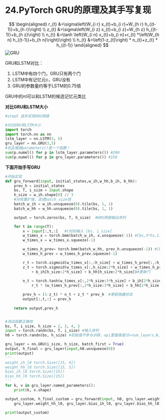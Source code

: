 # 24.PyTorch GRU的原理及其手写复现

$$
\begin{aligned}
r_{t} &=\sigma\left(W_{i r} x_{t}+b_{i r}+W_{h r} h_{(t-1)}+b_{h r}\right) \\
z_{t} &=\sigma\left(W_{i z} x_{t}+b_{i z}+W_{h z} h_{(t-1)}+b_{h z}\right) \\
n_{t} &=\tanh \left(W_{i n} x_{t}+b_{i n}+r_{t} *\left(W_{h n} h_{(t-1)}+b_{h n}\right)\right) \\
h_{t} &=\left(1-z_{t}\right) * n_{t}+z_{t} * h_{(t-1)}
\end{aligned}
$$
![GRU](https://pic4.zhimg.com/80/v2-d3faf867c6ed7d294c93f3f0bcbbe988.png)

GRU和LSTM对比：
1. LSTM中有四个门，GRU只有两个门
2. LSTM中有记忆元c，GRU没有
3. GRU的参数量约等于LSTM的0.75倍

GRU中的nt可以和LSTM的候选记忆元类比

**对比GRU和LSTM大小**
```python
#step5 逐步实现GRU网络

#对比GRU和LSTM大小
import torch
import torch.nn as nn
lstm_layer = nn.LSTM(3, 5)
gru_layer = nn.GRU(3,5)
#在此强调parameters()是一个函数！
sum(p.numel() for p in lstm_layer.parameters()) #200
sum(p.numel() for p in gru_layer.parameters()) #150

```

**下面开始手写GRU**
```python
#开始实现
def gru_forward(input, initial_states,w_ih,w_hh,b_ih, b_hh):
    prev_h = initial_states
    bs, T, i_size = input.shape
    h_size = w_ih.shape[0] // 3
    #对权重扩维，变成batch_size倍
    batch_w_ih = w_ih.unsqueeze(0).tile(bs, 1, 1)
    batch_w_hh = w_hh.unsqueeze(0).tile(bs, 1, 1)

    output = torch.zeros(bs, T, h_size)  #GRU网络输出序列

    for t in range(T):
        x = input[:,t,:]   #t时刻输入 [bs, i_size]
        w_times_x = torch.bmm(batch_w_ih, x.unsqueeze(-1)) #[bs,3*hs,1]
        w_times_x = w_times_x.squeeze(-1)

        w_times_h_prev= torch.bmm(batch_w_hh, prev_h.unsqueeze(-1)) #[bs,3*hs,1]
        w_times_h_prev = w_times_h_prev.squeeze(-1)

        r_t = torch.sigmoid(w_times_x[:,:h_size] + w_times_h_prev[:,:h_size] + b_ih[:h_size] + b_hh[:h_size])#重置门
        z_t = torch.sigmoid(w_times_x[:,h_size:2*h_size] + w_times_h_prev[:,h_size:2*h_size] \
            + b_ih[h_size:2*h_size] + b_hh[h_size:2*h_size])#更新门
        
        n_t = torch.tanh(w_times_x[:,2*h_size:3*h_size] + b_ih[2*h_size:3*h_size] +\
            r_t * (w_times_h_prev[:,2*h_size:3*h_size] + b_hh[2*h_size:3*h_size])) #候选状态

        prev_h = (1-z_t) * n_t + z_t * prev_h  #更新隐藏状态
        output[:,t,:] = prev_h
    
    return output,prev_h


#测试函数正确性
bs, T, i_size, h_size = 2, 3, 4, 5
input = torch.randn(bs, T, i_size) #输入序列
h0 = torch.randn(bs, h_size) #初始值不参与训练，api里面维度(D∗num_layers,N,Hout)

gru_layer = nn.GRU(i_size, h_size, batch_first = True)
output, h_final = gru_layer(input,h0.unsqueeze(0))
print(output)
'''
weight_ih_l0 torch.Size([15, 4])
weight_hh_l0 torch.Size([15, 5])
bias_ih_l0 torch.Size([15])
bias_hh_l0 torch.Size([15])
'''
for k, v in gru_layer.named_parameters():
    print(k, v.shape)

output_custom, h_final_custom = gru_forward(input, h0, gru_layer.weight_ih_l0, \
    gru_layer.weight_hh_l0, gru_layer.bias_ih_l0, gru_layer.bias_hh_l0)

print(output_custom)

```